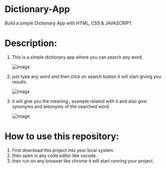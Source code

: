 # Dictionary-App
Build a simple Dictionary App with HTML, CSS &amp; JAVASCRIPT.

# Description:

1. This is a simple dictionary app where you can search any word.
   
   ![image](https://github.com/adarsh206/Dictionary-App/assets/76390366/18ba8f2c-8e48-424d-a66a-fb4444770faa)

3. just type any word and then click on search button it will start giving you results.
   
   ![image](https://github.com/adarsh206/Dictionary-App/assets/76390366/b2fcca8c-68f6-4568-b27e-3438d5beffe7)

5. it will give you the meaning , example related with it and also give synonyms and antonyms of the searched word.
   
    ![image](https://github.com/adarsh206/Dictionary-App/assets/76390366/3ad34e17-3a85-4374-966a-04fb16627b8f)
      


# How to use this repository:
1. First download this project into your local system.
2. then open in any code editor like vscode.
3. then run on any browser like chrome it will start running your project.
